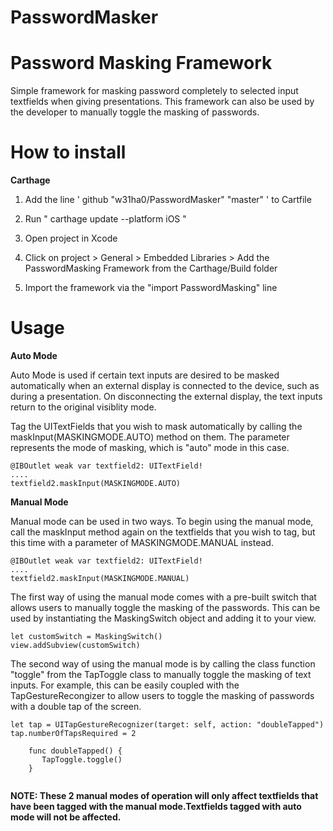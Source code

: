 # PasswordMasker
Password Masking Framework
==============

Simple framework for masking password completely to selected input textfields when giving presentations. This framework can also be used by the developer to manually toggle the masking of passwords.

How to install
==============

**Carthage**


1. Add the line ' github "w31ha0/PasswordMasker" "master" ' to Cartfile


2. Run " carthage update --platform iOS "


3. Open project in Xcode


4. Click on project > General > Embedded Libraries > Add the PasswordMasking Framework from the Carthage/Build folder


5. Import the framework via the "import PasswordMasking" line

Usage
==============

**Auto Mode**

Auto Mode is used if certain text inputs are desired to be masked automatically when an external display is connected to the device, such as during a presentation. On disconnecting the external display, the text inputs return to the original visiblity mode.


Tag the UITextFields that you wish to mask automatically by calling the maskInput(MASKINGMODE.AUTO) method on them. The parameter represents the mode of masking, which is "auto" mode in this case.


```
@IBOutlet weak var textfield2: UITextField!
....
textfield2.maskInput(MASKINGMODE.AUTO)
```


**Manual Mode**

Manual mode can be used in two ways. To begin using the manual mode, call the maskInput method again on the textfields that you wish to tag, but this time with a parameter of MASKINGMODE.MANUAL instead.


```
@IBOutlet weak var textfield2: UITextField!
....
textfield2.maskInput(MASKINGMODE.MANUAL)
```


The first way of using the manual mode comes with a pre-built switch that allows users to manually toggle the masking of the passwords. This can be used by instantiating the MaskingSwitch object and adding it to your view.

 ```
 let customSwitch = MaskingSwitch()
 view.addSubview(customSwitch)
 ```

The second way of using the manual mode is by calling the class function "toggle" from the TapToggle class to manually toggle the masking of text inputs. For example, this can be easily coupled with the TapGestureRecongizer to allow users to toggle the masking of passwords with a double tap of the screen.

```
let tap = UITapGestureRecognizer(target: self, action: "doubleTapped")
tap.numberOfTapsRequired = 2

    func doubleTapped() {
       TapToggle.toggle()
    }
    
```


**NOTE: These 2 manual modes of operation will only affect textfields that have been tagged with the manual mode.Textfields tagged with auto mode will not be affected.**
